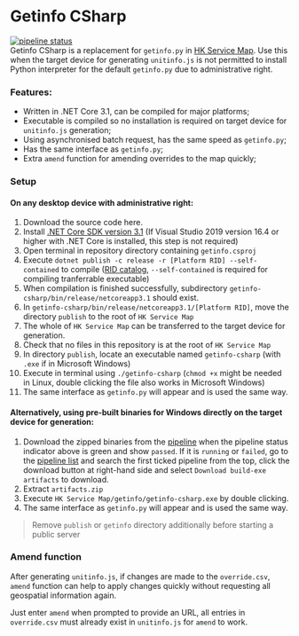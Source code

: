 # Getinfo CSharp
[![pipeline status](https://gitlab.com/WylieYYYY/getinfo-csharp/badges/master/pipeline.svg)](https://gitlab.com/WylieYYYY/getinfo-csharp/commits/master)  
Getinfo CSharp is a replacement for `getinfo.py` in [HK Service Map](https://gitlab.com/WylieYYYY/hk-service-map). Use this when the target device for generating `unitinfo.js` is not permitted to install Python interpreter for the default `getinfo.py` due to administrative right.
### Features:
- Written in .NET Core 3.1, can be compiled for major platforms;
- Executable is compiled so no installation is required on target device for `unitinfo.js` generation;
- Using asynchronised batch request, has the same speed as `getinfo.py`;
- Has the same interface as `getinfo.py`;
- Extra `amend` function for amending overrides to the map quickly;

### Setup
#### On any desktop device with administrative right:
1. Download the source code here.
2. Install [.NET Core SDK version 3.1](https://docs.microsoft.com/en-us/dotnet/core/install/sdk) (If Visual Studio 2019 version 16.4 or higher with .NET Core is installed, this step is not required)
3. Open terminal in repository directory containing `getinfo.csproj`
4. Execute `dotnet publish -c release -r [Platform RID] --self-contained` to compile ([RID catalog](https://docs.microsoft.com/en-us/dotnet/core/rid-catalog), `--self-contained` is required for compiling tranferrable executable)
5. When compilation is finished successfully, subdirectory `getinfo-csharp/bin/release/netcoreapp3.1` should exist.
6. In `getinfo-csharp/bin/release/netcoreapp3.1/[Platform RID]`, move the directory `publish` to the root of `HK Service Map`
7. The whole of `HK Service Map` can be transferred to the target device for generation.
8. Check that no files in this repository is at the root of `HK Service Map`
9. In directory `publish`, locate an executable named `getinfo-csharp` (with `.exe` if in Microsoft Windows)
10. Execute in terminal using `./getinfo-csharp` (`chmod +x` might be needed in Linux, double clicking the file also works in Microsoft Windows)
11. The same interface as `getinfo.py` will appear and is used the same way.

#### Alternatively, using pre-built binaries for Windows directly on the target device for generation:
1. Download the zipped binaries from the [pipeline](https://gitlab.com/WylieYYYY/getinfo-csharp/-/jobs/artifacts/master/download?job=build-exe) when the pipeline status indicator above is green and show `passed`. If it is `running` or `failed`, go to the [pipeline list](https://gitlab.com/WylieYYYY/getinfo-csharp/pipelines) and search the first ticked pipeline from the top, click the download button at right-hand side and select `Download build-exe artifacts` to download.
2. Extract `artifacts.zip`
3. Execute `HK Service Map/getinfo/getinfo-csharp.exe` by double clicking.
4. The same interface as `getinfo.py` will appear and is used the same way.

> Remove `publish` or `getinfo` directory additionally before starting a public server

### Amend function
After generating `unitinfo.js`, if changes are made to the `override.csv`, `amend` function can help to apply changes quickly without requesting all geospatial information again.

Just enter `amend` when prompted to provide an URL, all entries in `override.csv` must already exist in `unitinfo.js` for `amend` to work.